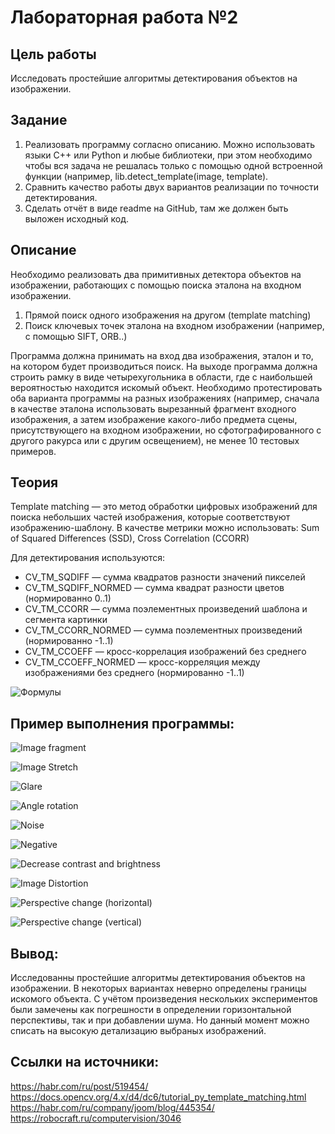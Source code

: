 # Лабораторная работа №2

## 

## Цель работы
Исследовать простейшие алгоритмы детектирования объектов на изображении.

## Задание
  1. Реализовать программу согласно описанию. Можно использовать языки C++ или Python и любые библиотеки, при этом необходимо чтобы вся задача не решалась только с помощью одной встроенной функции (например, lib.detect_template(image, template).
  2.  Сравнить качество работы двух вариантов реализации по точности детектирования.
  3. Сделать отчёт в виде readme на GitHub, там же должен быть выложен исходный код.

## Описание
  Необходимо реализовать два примитивных детектора объектов на изображении, работающих с помощью поиска эталона на входном изображении.
  1. Прямой поиск одного изображения на другом (template matching)
  2. Поиск ключевых точек эталона на входном изображении (например, с помощью SIFT, ORB..)

Программа должна принимать на вход два изображения, эталон и то, на котором будет производиться поиск. На выходе программа должна строить рамку в виде четырехугольника в области, где с наибольшей вероятностью находится искомый объект. Необходимо протестировать оба варианта программы на разных изображениях (например, сначала в качестве эталона использовать вырезанный фрагмент входного изображения, а затем изображение какого-либо предмета сцены, присутствующего на входном изображении, но сфотографированного с другого ракурса или с другим освещением), не менее 10 тестовых примеров.

## Теория
Template matching — это метод обработки цифровых изображений для поиска небольших частей изображения, которые соответствуют изображению-шаблону. 
В качестве метрики можно использовать: Sum of Squared Differences (SSD), Cross Correlation (CCORR)

Для детектирования используются:
 - CV_TM_SQDIFF — сумма квадратов разности значений пикселей
 - CV_TM_SQDIFF_NORMED — сумма квадрат разности цветов (нормированно 0..1)
 - CV_TM_CCORR — сумма поэлементных произведений шаблона и сегмента картинки
 - CV_TM_CCORR_NORMED — сумма поэлементных произведений (нормированно -1..1)
 - CV_TM_CCOEFF — кросс-коррелация изображений без среднего
 - CV_TM_CCOEFF_NORMED — кросс-корреляция между изображениями без среднего (нормированно -1..1)

![Формулы](imgs/fromula.png)

## Пример выполнения программы:

![Image fragment](results/output_1.png)

![Image Stretch](results/output_2.png)

![Glare](results/output_3.png)

![Angle rotation](results/output_4.png)

![Noise](results/output_5.png)

![Negative](results/output_6.png)

![Decrease contrast and brightness](results/output_7.png)

![Image Distortion](results/output_8.png)

![Perspective change (horizontal)](results/output_9.png)

![Perspective change (vertical)](results/output_10.png)


## Вывод:
Исследованны простейшие алгоритмы детектирования объектов на изображении. В некоторых вариантах неверно определены границы искомого объекта. С учётом произведения нескольких экспериментов были замечены как погрешности в определении горизонтальной перспективы, так и при добавлении шума. Но данный момент можно списать на высокую детализацию выбраных изображений. 


## Ссылки на источники: 
https://habr.com/ru/post/519454/
https://docs.opencv.org/4.x/d4/dc6/tutorial_py_template_matching.html
https://habr.com/ru/company/joom/blog/445354/
https://robocraft.ru/computervision/3046
